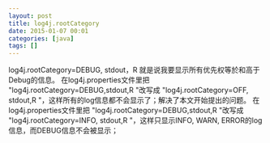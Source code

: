 ```yaml
---
layout: post
title: log4j.rootCategory
date: 2015-01-07 00:01
categories: [java]
tags: []
---
```

log4j.rootCategory=DEBUG, stdout，R 就是说我要显示所有优先权等於和高于Debug的信息。 在log4j.properties文件里把 "log4j.rootCategory=DEBUG,stdout,R "改写成 "log4j.rootCategory=OFF, stdout,R "，这样所有的log信息都不会显示了；解决了本文开始提出的问题。 在log4j.properties文件里把 "log4j.rootCategory=DEBUG,stdout,R "改写成 "log4j.rootCategory=INFO,
 stdout,R "，这样只显示INFO, WARN, ERROR的log信息，而DEBUG信息不会被显示；
   